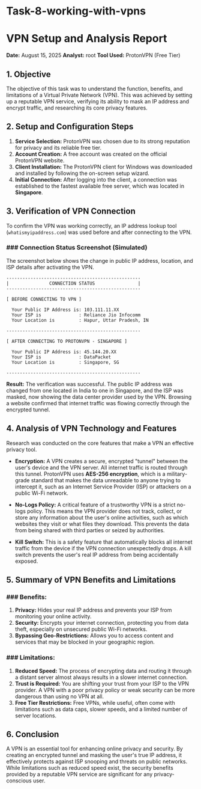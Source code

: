 # Task-8-working-with-vpns
# VPN Setup and Analysis Report

**Date:** August 15, 2025
**Analyst:** root
**Tool Used:** ProtonVPN (Free Tier)

## 1. Objective

The objective of this task was to understand the function, benefits, and limitations of a Virtual Private Network (VPN). This was achieved by setting up a reputable VPN service, verifying its ability to mask an IP address and encrypt traffic, and researching its core privacy features.

## 2. Setup and Configuration Steps

1.  **Service Selection:** ProtonVPN was chosen due to its strong reputation for privacy and its reliable free tier.
2.  **Account Creation:** A free account was created on the official ProtonVPN website.
3.  **Client Installation:** The ProtonVPN client for Windows was downloaded and installed by following the on-screen setup wizard.
4.  **Initial Connection:** After logging into the client, a connection was established to the fastest available free server, which was located in **Singapore**.

## 3. Verification of VPN Connection

To confirm the VPN was working correctly, an IP address lookup tool (`whatismyipaddress.com`) was used before and after connecting to the VPN.

### ### Connection Status Screenshot (Simulated)

The screenshot below shows the change in public IP address, location, and ISP details after activating the VPN.

```
--------------------------------------------------
|               CONNECTION STATUS                |
--------------------------------------------------

[ BEFORE CONNECTING TO VPN ]

  Your Public IP Address is: 103.111.11.XX
  Your ISP is              : Reliance Jio Infocomm
  Your Location is         : Hapur, Uttar Pradesh, IN

--------------------------------------------------

[ AFTER CONNECTING TO PROTONVPN - SINGAPORE ]

  Your Public IP Address is: 45.144.20.XX
  Your ISP is              : DataPacket
  Your Location is         : Singapore, SG

--------------------------------------------------
```
**Result:** The verification was successful. The public IP address was changed from one located in India to one in Singapore, and the ISP was masked, now showing the data center provider used by the VPN. Browsing a website confirmed that internet traffic was flowing correctly through the encrypted tunnel.

## 4. Analysis of VPN Technology and Features

Research was conducted on the core features that make a VPN an effective privacy tool.

* **Encryption:** A VPN creates a secure, encrypted "tunnel" between the user's device and the VPN server. All internet traffic is routed through this tunnel. ProtonVPN uses **AES-256 encryption**, which is a military-grade standard that makes the data unreadable to anyone trying to intercept it, such as an Internet Service Provider (ISP) or attackers on a public Wi-Fi network.

* **No-Logs Policy:** A critical feature of a trustworthy VPN is a strict no-logs policy. This means the VPN provider does not track, collect, or store any information about the user's online activities, such as which websites they visit or what files they download. This prevents the data from being shared with third parties or seized by authorities.

* **Kill Switch:** This is a safety feature that automatically blocks all internet traffic from the device if the VPN connection unexpectedly drops. A kill switch prevents the user's real IP address from being accidentally exposed.

## 5. Summary of VPN Benefits and Limitations

### ### Benefits:
1.  **Privacy:** Hides your real IP address and prevents your ISP from monitoring your online activity.
2.  **Security:** Encrypts your internet connection, protecting you from data theft, especially on unsecured public Wi-Fi networks.
3.  **Bypassing Geo-Restrictions:** Allows you to access content and services that may be blocked in your geographic region.

### ### Limitations:
1.  **Reduced Speed:** The process of encrypting data and routing it through a distant server almost always results in a slower internet connection.
2.  **Trust is Required:** You are shifting your trust from your ISP to the VPN provider. A VPN with a poor privacy policy or weak security can be more dangerous than using no VPN at all.
3.  **Free Tier Restrictions:** Free VPNs, while useful, often come with limitations such as data caps, slower speeds, and a limited number of server locations.

## 6. Conclusion

A VPN is an essential tool for enhancing online privacy and security. By creating an encrypted tunnel and masking the user's true IP address, it effectively protects against ISP snooping and threats on public networks. While limitations such as reduced speed exist, the security benefits provided by a reputable VPN service are significant for any privacy-conscious user.
